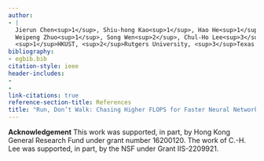 ```yaml
---
author:
- |
  Jierun Chen<sup>1</sup>, Shiu-hong Kao<sup>1</sup>, Hao He<sup>1</sup>  
  Weipeng Zhuo<sup>1</sup>, Song Wen<sup>2</sup>, Chul-Ho Lee<sup>3</sup>, S.-H. Gary Chan<sup>1</sup>  
  <sup>1</sup>HKUST, <sup>2</sup>Rutgers University, <sup>3</sup>Texas State University  
bibliography:
- egbib.bib
citation-style: ieee
header-includes:
- 
- 
link-citations: true
reference-section-title: References
title: "Run, Don’t Walk: Chasing Higher FLOPS for Faster Neural Networks"
---
```






**Acknowledgement** This work was supported, in part, by Hong Kong General Research Fund under grant number 16200120. The work of C.-H. Lee was supported, in part, by the NSF under Grant IIS-2209921.
